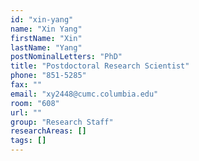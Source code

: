 ```yaml
---
id: "xin-yang"
name: "Xin Yang"
firstName: "Xin"
lastName: "Yang"
postNominalLetters: "PhD"
title: "Postdoctoral Research Scientist"
phone: "851-5285"
fax: ""
email: "xy2448@cumc.columbia.edu"
room: "608"
url: ""
group: "Research Staff"
researchAreas: []
tags: []
---
```

